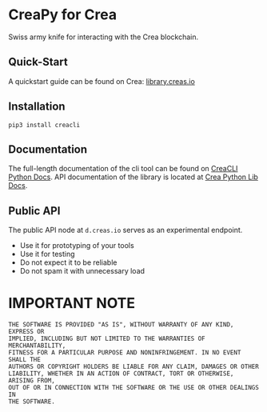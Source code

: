 # CreaPy for Crea

Swiss army knife for interacting with the Crea blockchain.

## Quick-Start

A quickstart guide can be found on Crea: [library.creas.io](https://library.creas.io/creacli/)

## Installation

```
pip3 install creacli
```

## Documentation

The full-length documentation of the cli tool can be found on [CreaCLI Python Docs](https://library.creas.io/creacli/).
API documentation of the library is located at [Crea Python Lib Docs](https://library.creas.io/crea-python-lib/).

## Public API

The public API node at `d.creas.io` serves as an experimental
endpoint.

* Use it for prototyping of your tools
* Use it for testing
* Do not expect it to be reliable
* Do not spam it with unnecessary load

# IMPORTANT NOTE

    THE SOFTWARE IS PROVIDED "AS IS", WITHOUT WARRANTY OF ANY KIND, EXPRESS OR
    IMPLIED, INCLUDING BUT NOT LIMITED TO THE WARRANTIES OF MERCHANTABILITY,
    FITNESS FOR A PARTICULAR PURPOSE AND NONINFRINGEMENT. IN NO EVENT SHALL THE
    AUTHORS OR COPYRIGHT HOLDERS BE LIABLE FOR ANY CLAIM, DAMAGES OR OTHER
    LIABILITY, WHETHER IN AN ACTION OF CONTRACT, TORT OR OTHERWISE, ARISING FROM,
    OUT OF OR IN CONNECTION WITH THE SOFTWARE OR THE USE OR OTHER DEALINGS IN
    THE SOFTWARE.
